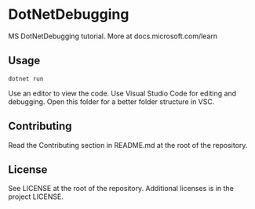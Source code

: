 # DotNetDebugging

MS DotNetDebugging tutorial. More at docs.microsoft.com/learn

## Usage

```dotnetcli
dotnet run
```

Use an editor to view the code. Use Visual Studio Code for editing and debugging. Open this folder for a better folder structure in VSC.

## Contributing

Read the Contributing section in README.md at the root of the repository.

## License

See LICENSE at the root of the repository. Additional licenses is in the project LICENSE.
